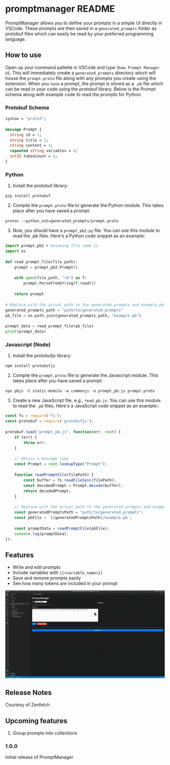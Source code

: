 # promptmanager README

PromptManager allows you to define your prompts in a simple UI directly in VSCode. These prompts are then saved
in a `generated_prompts` folder as protobuf files which can easily be read by your preferred programming language.

## How to use

Open up your command pallette in VSCode and type `Show Prompt Manager UI`. This will immediately create a `generated_prompts` directory
which will house the `prompt.proto` file along with any prompts you create using the extension. When you `Save` a prompt, the prompt is 
stored as a `.pb` file which can be read in your code using the protobuf library. Below is the Prompt schema along with example code to 
read the prompts for Python.

### Protobuf Schema

```proto
syntax = "proto3";

message Prompt {
  string id = 1;
  string title = 2;
  string content = 3;
  repeated string variables = 4;
  int32 tokenCount = 5;
}
```

### Python
 
1. Install the protobuf library: 

`pip install protobuf`

2. Compile the `prompt.proto` file to generate the Python module. This takes place after you have saved a prompt: 

`protoc --python_out=generated_prompts/prompt.proto` 

3. Now, you should have a `prompt_pb2.py` file. You can use this module to read the .pb files. Here's a Python code snippet as an example:

```python
import prompt_pb2 # Assuming file name is 
import os

def read_prompt_file(file_path):
    prompt = prompt_pb2.Prompt()
    
    with open(file_path, "rb") as f:
        prompt.ParseFromString(f.read())
    
    return prompt

# Replace with the actual path to the generated_prompts and example.pb file
generated_prompts_path = "path/to/generated_prompts"
pb_file = os.path.join(generated_prompts_path, "example.pb")

prompt_data = read_prompt_file(pb_file)
print(prompt_data)
```

### Javascript (Node)
 
1. Install the protobufjs library: 

`npm install protobufjs`

2. Compile the `prompt.proto` file to generate the Javascript module. This takes place after you have saved a prompt: 

`npx pbjs -t static-module -w commonjs -o prompt_pb.js prompt.proto` 

3. Create a new JavaScript file, e.g., `read_pb.js`. You can use this module to read the `.pb` files. Here's a JavaScript code snippet as an example::

```javascript
const fs = require('fs');
const protobuf = require('protobufjs');

protobuf.load("prompt_pb.js", function(err, root) {
    if (err) {
        throw err;
    }

    // Obtain a message type
    const Prompt = root.lookupType("Prompt");

    function readPromptFile(filePath) {
        const buffer = fs.readFileSync(filePath);
        const decodedPrompt = Prompt.decode(buffer);
        return decodedPrompt;
    }

    // Replace with the actual path to the generated_prompts and example.pb file
    const generatedPromptsPath = "path/to/generated_prompts";
    const pbFile = `${generatedPromptsPath}/example.pb`;

    const promptData = readPromptFile(pbFile);
    console.log(promptData);
});
```

## Features

- Write and edit prompts
- Include variables with ``{{<variable_name>}}``
- Save and remove prompts easily
- See how many tokens are included in your prompt

![](https://github.com/Zenfetch/promptManager/raw/main/PromptManager.gif)

## Release Notes

Courtesy of Zenfetch

## Upcoming features

1. Group prompts into collections

### 1.0.0

Initial release of PromptManager